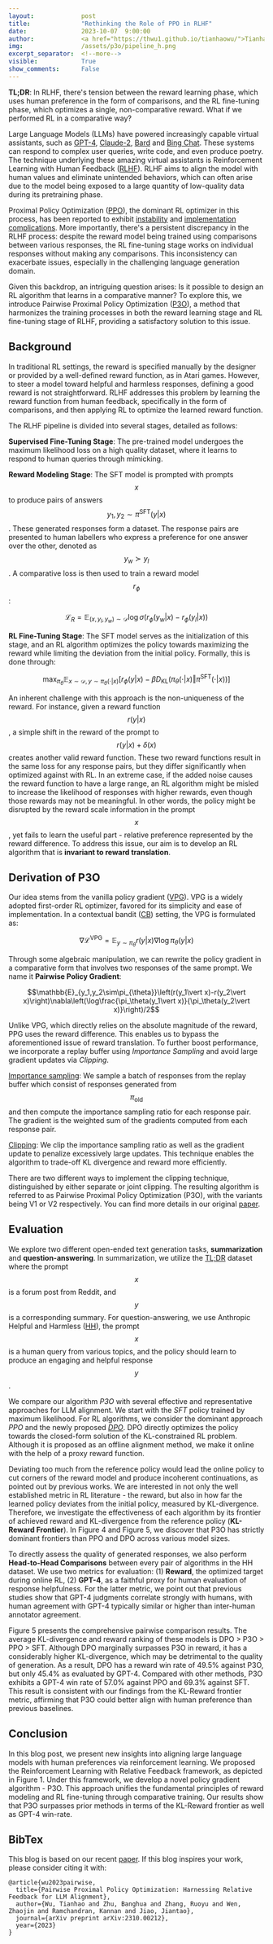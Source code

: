 ```yaml
---
layout:             post
title:              "Rethinking the Role of PPO in RLHF"
date:               2023-10-07  9:00:00
author:             <a href="https://thwu1.github.io/tianhaowu/">Tianhao Wu</a>, and <a href="https://people.eecs.berkeley.edu/~banghua/">Banghua Zhu</a>
img:                /assets/p3o/pipeline_h.png
excerpt_separator:  <!--more-->
visible:            True
show_comments:      False
---
```


<!-- twitter -->
<meta name="twitter:title" content="Rethinking the Role of PPO in RLHF">
<meta name="twitter:card" content="summary_large_image">
<meta name="twitter:image" content="https://bair.berkeley.edu/static/blog/ddpo/teaser.jpg">

<meta name="keywords" content="RLHF, alignment, reinforcement, learning, RL, finetuning">
<meta name="description" content="The BAIR Blog">
<meta name="author" content="Tianhao Wu">


<title>Rethinking the Role of PPO in RLHF</title>


**TL;DR**: In RLHF, there's tension between the reward learning phase, which uses human preference in the form of comparisons, and the RL fine-tuning phase, which optimizes a single, non-comparative reward. What if we performed RL in a comparative way?

Large Language Models (LLMs) have powered increasingly capable virtual assistants, such as [GPT-4](https://openai.com/research/gpt-4), [Claude-2](https://www.anthropic.com/index/claude-2), [Bard](https://bard.google.com/) and [Bing Chat](https://www.bing.com/new). These systems can respond to complex user queries, write code, and even produce poetry. The technique underlying these amazing virtual assistants is Reinforcement Learning with Human Feedback ([RLHF](https://arxiv.org/pdf/2204.05862)). RLHF aims to align the model with human values and eliminate unintended behaviors, which can often arise due to the model being exposed to a large quantity of low-quality data during its pretraining phase.

Proximal Policy Optimization ([PPO](https://arxiv.org/abs/1707.06347)), the dominant RL optimizer in this process, has been reported to exhibit [instability](https://arxiv.org/abs/2306.02231) and [implementation complications](https://arxiv.org/abs/2005.12729). More importantly, there's a persistent discrepancy in the RLHF process: despite the reward model being trained using comparisons between various responses, the RL fine-tuning stage works on individual responses without making any comparisons. This inconsistency can exacerbate issues, especially in the challenging language generation domain.

Given this backdrop, an intriguing question arises: Is it possible to design an RL algorithm that learns in a comparative manner? To explore this, we introduce Pairwise Proximal Policy Optimization ([P3O](https://arxiv.org/abs/2310.00212)), a method that harmonizes the training processes in both the reward learning stage and RL fine-tuning stage of RLHF, providing a satisfactory solution to this issue.
<!--more-->
## Background
In traditional RL settings, the reward is specified manually by the designer or provided by a well-defined reward function, as in Atari games. However, to steer a model toward helpful and harmless responses, defining a good reward is not straightforward. RLHF addresses this problem by learning the reward function from human feedback, specifically in the form of comparisons, and then applying RL to optimize the learned reward function. 

The RLHF pipeline is divided into several stages, detailed as follows:

**Supervised Fine-Tuning Stage**: The pre-trained model undergoes the maximum likelihood loss on a high quality dataset, where it learns to respond to human queries through mimicking.

**Reward Modeling Stage**: The SFT model is prompted with prompts $$x$$ to produce pairs of answers $$y_1,y_2\sim \pi^{\text{SFT}}(y\vert x)$$. These generated responses form a dataset. The response pairs are presented to human labellers who express a preference for one answer over the other, denoted as $$y_w \succ y_l$$. A comparative loss is then used to train a reward model $$r_\phi$$:

  $$\mathcal{L}_R = \mathbb{E}_{(x,y_l,y_w)\sim\mathcal{D}}\log \sigma\left(r_\phi(y_w|x)-r_\phi(y_l|x)\right)$$

**RL Fine-Tuning Stage**: The SFT model serves as the initialization of this stage, and an RL algorithm optimizes the policy towards maximizing the reward while limiting the deviation from the initial policy. Formally, this is done through:

  $$\max_{\pi_\theta}\mathbb{E}_{x\sim \mathcal{D}, y\sim \pi_\theta(\cdot\vert x)}\left[r_\phi(y\vert x)-\beta D_{\text{KL}}(\pi_\theta(\cdot\vert x)\Vert \pi^{\text{SFT}}(\cdot\vert x))\right]$$

An inherent challenge with this approach is the non-uniqueness of the reward. For instance, given a reward function $$r(y\vert x)$$, a simple shift in the reward of the prompt to $$r(y\vert x)+\delta(x)$$ creates another valid reward function. These two reward functions result in the same loss for any response pairs, but they differ significantly when optimized against with RL. In an extreme case, if the added noise causes the reward function to have a large range, an RL algorithm might be misled to increase the likelihood of responses with higher rewards, even though those rewards may not be meaningful. In other words, the policy might be disrupted by the reward scale information in the prompt $$x$$, yet fails to learn the useful part - relative preference represented by the reward difference. To address this issue, our aim is to develop an RL algorithm that is **invariant to reward translation**.

## Derivation of P3O
Our idea stems from the vanilla policy gradient ([VPG](https://spinningup.openai.com/en/latest/algorithms/vpg.html)). VPG is a widely adopted first-order RL optimizer, favored for its simplicity and ease of implementation. In a contextual bandit ([CB](https://en.wikipedia.org/wiki/Multi-armed_bandit#Contextual_bandit)) setting, the VPG is formulated as:

$$\nabla \mathcal{L}^{\text{VPG}} = \mathbb{E}_{y\sim\pi_{\theta}} r(y|x)\nabla\log\pi_{\theta}(y|x)$$

Through some algebraic manipulation, we can rewrite the policy gradient in a comparative form that involves two responses of the same prompt. We name it **Pairwise Policy Gradient**:

$$\mathbb{E}_{y_1,y_2\sim\pi_{\theta}}\left(r(y_1\vert x)-r(y_2\vert x)\right)\nabla\left(\log\frac{\pi_\theta(y_1\vert x)}{\pi_\theta(y_2\vert x)}\right)/2$$

Unlike VPG, which directly relies on the absolute magnitude of the reward, PPG uses the reward difference. This enables us to bypass the aforementioned issue of reward translation. To further boost performance, we incorporate a replay buffer using *Importance Sampling* and avoid large gradient updates via *Clipping*.

[Importance sampling](http://rail.eecs.berkeley.edu/deeprlcourse-fa17/f17docs/lecture_4_policy_gradient.pdf): We sample a batch of responses from the replay buffer which consist of responses generated from $$\pi_{\text{old}}$$ and then compute the importance sampling ratio for each response pair. The gradient is the weighted sum of the gradients computed from each response pair.

[Clipping](https://spinningup.openai.com/en/latest/algorithms/ppo.html#:~:text=PPO%2DClip%20doesn't%20have,far%20from%20the%20old%20policy.): We clip the importance sampling ratio as well as the gradient update to penalize excessively large updates. This technique enables the algorithm to trade-off KL divergence and reward more efficiently.

There are two different ways to implement the clipping technique, distinguished by either separate or joint clipping. The resulting algorithm is referred to as Pairwise Proximal Policy Optimization (P3O), with the variants being V1 or V2 respectively. You can find more details in our original [paper](https://arxiv.org/abs/2310.00212).

## Evaluation


We explore two different open-ended text generation tasks, **summarization** and **question-answering**. In summarization, we utilize the [TL;DR](https://aclanthology.org/W17-4508/) dataset where the prompt $$x$$ is a forum post from Reddit, and $$y$$ is a corresponding summary. For question-answering, we use Anthropic Helpful and Harmless ([HH](https://arxiv.org/abs/2204.05862)), the prompt $$x$$ is a human query from various topics, and the policy should learn to produce an engaging and helpful response $$y$$.

We compare our algorithm *P3O* with several effective and representative approaches for LLM alignment. We start with the *SFT* policy trained by maximum likelihood. For RL algorithms, we consider the dominant approach *PPO* and the newly proposed *[DPO](https://arxiv.org/abs/2305.18290)*. DPO directly optimizes the policy towards the closed-form solution of the KL-constrained RL problem. Although it is proposed as an offline alignment method, we make it online with the help of a proxy reward function.


Deviating too much from the reference policy would lead the online policy to cut corners of the reward model and produce incoherent continuations, as pointed out by previous works. We are interested in not only the well established metric in RL literature - the reward, but also in how far the learned policy deviates from the initial policy, measured by KL-divergence. Therefore, we investigate the effectiveness of each algorithm by its frontier of achieved reward and KL-divergence from the reference policy (**KL-Reward Frontier**). In Figure 4 and Figure 5, we discover that P3O has strictly dominant frontiers than PPO and DPO across various model sizes.


To directly assess the quality of generated responses, we also perform **Head-to-Head Comparisons** between every pair of algorithms in the HH dataset. We use two metrics for evaluation: (1) **Reward**, the optimized target during online RL, (2) **GPT-4**, as a faithful proxy for human evaluation of response helpfulness. For the latter metric, we point out that previous studies show that GPT-4 judgments correlate strongly with humans, with human agreement with GPT-4 typically similar or higher than inter-human annotator agreement.

Figure 5 presents the comprehensive pairwise comparison results. The average KL-divergence and reward ranking of these models is DPO > P3O > PPO > SFT. Although DPO marginally surpasses P3O in reward, it has a considerably higher KL-divergence, which may be detrimental to the quality of generation. As a result, DPO has a reward win rate of 49.5% against P3O, but only 45.4% as evaluated by GPT-4. Compared with other methods, P3O exhibits a GPT-4 win rate of 57.0% against PPO and 69.3% against SFT. This result is consistent with our findings from the KL-Reward frontier metric, affirming that P3O could better align with human preference than previous baselines.

## Conclusion
In this blog post, we present new insights into aligning large language models with human preferences via reinforcement learning. We proposed the Reinforcement Learning with Relative Feedback framework, as depicted in Figure 1. Under this framework, we develop a novel policy gradient algorithm - P3O. This approach unifies the fundamental principles of reward modeling and RL fine-tuning through comparative training. Our results show that P3O surpasses prior methods in terms of the KL-Reward frontier as well as GPT-4 win-rate.

## BibTex
This blog is based on our recent [paper](https://arxiv.org/abs/2310.00212). If this blog inspires your work, please consider citing it with:

```
@article{wu2023pairwise,
  title={Pairwise Proximal Policy Optimization: Harnessing Relative Feedback for LLM Alignment},
  author={Wu, Tianhao and Zhu, Banghua and Zhang, Ruoyu and Wen, Zhaojin and Ramchandran, Kannan and Jiao, Jiantao},
  journal={arXiv preprint arXiv:2310.00212},
  year={2023}
}
```